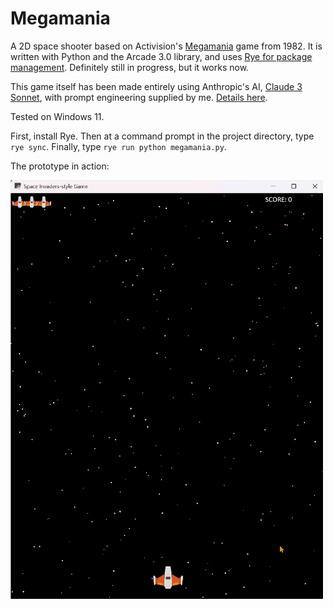 # Megamania

A 2D space shooter based on Activision's [Megamania](https://en.wikipedia.org/wiki/Megamania) game from 1982. It is written with Python and the Arcade 3.0 library, and uses [Rye for package management](https://rye.astral.sh/). Definitely still in progress, but it works now.

This game itself has been made entirely using Anthropic's AI, [Claude 3 Sonnet](https://claude.ai), with prompt engineering supplied by me. [Details here](https://bcorfman.github.io/post/exploratory_software-_devt/).

Tested on Windows 11.

First, install Rye. Then at a command prompt in the project directory, type `rye sync`. Finally, type `rye run python megamania.py`.

The prototype in action:

<img src="res/demo.gif"/>
